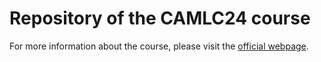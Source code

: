 # Repository of the CAMLC24 course

For more information about the course, please visit the [official webpage](https://jvalegre.github.io/>).

